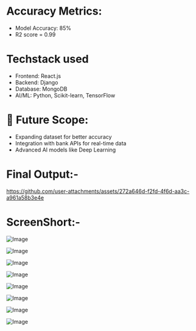 # Accuracy Metrics:

- Model Accuracy: 85%
- R2 score = 0.99

# Techstack used
- Frontend: React.js
- Backend: Django 
- Database: MongoDB 
- AI/ML: Python, Scikit-learn, TensorFlow


# 🚀 Future Scope:

- Expanding dataset for better accuracy
- Integration with bank APIs for real-time data
- Advanced AI models like Deep Learning

# Final Output:-
https://github.com/user-attachments/assets/272a646d-f2fd-4f6d-aa3c-a961a58b3e4e

# ScreenShort:-
![Image](https://github.com/user-attachments/assets/d29dae09-1392-46aa-817e-63d1e5545a73)

![Image](https://github.com/user-attachments/assets/4e10fa82-f922-467a-a410-393f2e3f7cf7)

![Image](https://github.com/user-attachments/assets/ef76b085-696c-485b-b724-e33d30dbd839)

![Image](https://github.com/user-attachments/assets/10a278d9-40cc-4be4-a1c4-fe31a270d566)

![Image](https://github.com/user-attachments/assets/9375c71a-d343-43cc-9d72-3297ef8332af)

![Image](https://github.com/user-attachments/assets/c2f119a2-d671-4096-82b6-ca47d1c63e93)

![Image](https://github.com/user-attachments/assets/37fa0e64-27b7-42e4-b2e0-df991907c515)

![Image](https://github.com/user-attachments/assets/7c548341-1060-4403-8630-fde639940668)
